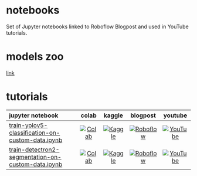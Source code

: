 # notebooks
Set of Jupyter notebooks linked to Roboflow Blogpost and used in YouTube tutorials.

# models zoo

[link](https://models.roboflow.com/)

# tutorials

<!--- AUTOGENERATED-NOTEBOOKS-TABLE -->
| **jupyter notebook** | **colab** | **kaggle** | **blogpost** | **youtube** |
|:---------------------|:---------:|:----------:|:------------:|:-----------:|
| [train-yolov5-classification-on-custom-data.ipynb](https://github.com/roboflow-ai/notebooks/blob/main/notebooks/train-yolov5-classification-on-custom-data.ipynb) | [![Colab](https://colab.research.google.com/assets/colab-badge.svg)](https://colab.research.google.com/github/roboflow-ai/notebooks/blob/main/notebooks/train-yolov5-classification-on-custom-data.ipynb) | [![Kaggle](https://kaggle.com/static/images/open-in-kaggle.svg)](https://kaggle.com/kernels/welcome?src=https://github.com/roboflow-ai/notebooks/blob/main/notebooks/train-yolov5-classification-on-custom-data.ipynb) | [![Roboflow](https://raw.githubusercontent.com/roboflow-ai/notebooks/main/assets/badges/roboflow.svg)](https://blog.roboflow.com/how-to-train-yolov5-on-a-custom-dataset) | [![YouTube](https://badges.aleen42.com/src/youtube.svg)](https://www.youtube.com/watch?v=MdF6x6ZmLAY) |
| [train-detectron2-segmentation-on-custom-data.ipynb](https://github.com/roboflow-ai/notebooks/blob/main/notebooks/train-detectron2-segmentation-on-custom-data.ipynb) | [![Colab](https://colab.research.google.com/assets/colab-badge.svg)](https://colab.research.google.com/github/roboflow-ai/notebooks/blob/main/notebooks/train-detectron2-segmentation-on-custom-data.ipynb) | [![Kaggle](https://kaggle.com/static/images/open-in-kaggle.svg)](https://kaggle.com/kernels/welcome?src=https://github.com/roboflow-ai/notebooks/blob/main/notebooks/train-detectron2-segmentation-on-custom-data.ipynb) | [![Roboflow](https://raw.githubusercontent.com/roboflow-ai/notebooks/main/assets/badges/roboflow.svg)](https://blog.roboflow.com/how-to-train-detectron2) | [![YouTube](https://badges.aleen42.com/src/youtube.svg)](https://youtu.be/e8LPflX0nwQ) |
<!--- AUTOGENERATED-NOTEBOOKS-TABLE -->

